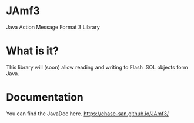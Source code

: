 # JAmf3
Java Action Message Format 3 Library

# What is it?
This library will (soon) allow reading and writing to Flash .SOL objects form Java.

# Documentation
You can find the JavaDoc here.
https://chase-san.github.io/JAmf3/
